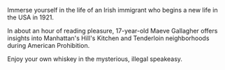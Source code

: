 Immerse yourself in the life of an Irish immigrant who begins a new life in the USA in 1921.

In about an hour of reading pleasure, 17-year-old Maeve Gallagher offers insights into Manhattan's Hill's Kitchen and Tenderloin neighborhoods during American Prohibition. 

Enjoy your own whiskey in the mysterious, illegal speakeasy.

